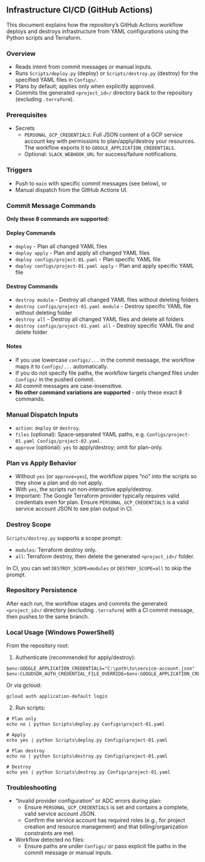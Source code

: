 ## Infrastructure CI/CD (GitHub Actions)

This document explains how the repository’s GitHub Actions workflow deploys and destroys infrastructure from YAML configurations using the Python scripts and Terraform.

### Overview
- Reads intent from commit messages or manual inputs.
- Runs `Scripts/deploy.py` (deploy) or `Scripts/destroy.py` (destroy) for the specified YAML files in `Configs/`.
- Plans by default; applies only when explicitly approved.
- Commits the generated `<project_id>/` directory back to the repository (excluding `.terraform`).

### Prerequisites
- Secrets
  - `PERSONAL_GCP_CREDENTIALS`: Full JSON content of a GCP service account key with permissions to plan/apply/destroy your resources. The workflow exports it to `GOOGLE_APPLICATION_CREDENTIALS`.
  - Optional: `SLACK_WEBHOOK_URL` for success/failure notifications.

### Triggers
- Push to `main` with specific commit messages (see below), or
- Manual dispatch from the GitHub Actions UI.

### Commit Message Commands

**Only these 8 commands are supported:**

#### Deploy Commands 
- `deploy` - Plan all changed YAML files
- `deploy apply` - Plan and apply all changed YAML files
- `deploy configs/project-01.yaml` - Plan specific YAML file
- `deploy configs/project-01.yaml apply` - Plan and apply specific YAML file

#### Destroy Commands
- `destroy module` - Destroy all changed YAML files without deleting folders
- `destroy configs/project-01.yaml module` - Destroy specific YAML file without deleting folder
- `destroy all` - Destroy all changed YAML files and delete all folders
- `destroy configs/project-01.yaml all` - Destroy specific YAML file and delete folder

#### Notes
- If you use lowercase `configs/...` in the commit message, the workflow maps it to `Configs/...` automatically.
- If you do not specify file paths, the workflow targets changed files under `Configs/` in the pushed commit.
- All commit messages are case-insensitive.
- **No other command variations are supported** - only these exact 8 commands.

### Manual Dispatch Inputs
- `action`: `deploy` or `destroy`.
- `files` (optional): Space‑separated YAML paths, e.g. `Configs/project-01.yaml Configs/project-02.yaml`.
- `approve` (optional): `yes` to apply/destroy; omit for plan-only.

### Plan vs Apply Behavior
- Without `yes` (or `approve=yes`), the workflow pipes “no” into the scripts so they show a plan and do not apply.
- With `yes`, the scripts run non‑interactive apply/destroy.
- Important: The Google Terraform provider typically requires valid credentials even for plan. Ensure `PERSONAL_GCP_CREDENTIALS` is a valid service account JSON to see plan output in CI.

### Destroy Scope
`Scripts/destroy.py` supports a scope prompt:
- `modules`: Terraform destroy only.
- `all`: Terraform destroy, then delete the generated `<project_id>/` folder.

In CI, you can set `DESTROY_SCOPE=modules` or `DESTROY_SCOPE=all` to skip the prompt.

### Repository Persistence
After each run, the workflow stages and commits the generated `<project_id>/` directory (excluding `.terraform`) with a CI commit message, then pushes to the same branch.

### Local Usage (Windows PowerShell)
From the repository root:

1) Authenticate (recommended for apply/destroy):
```
$env:GOOGLE_APPLICATION_CREDENTIALS="C:\path\to\service-account.json"
$env:CLOUDSDK_AUTH_CREDENTIAL_FILE_OVERRIDE=$env:GOOGLE_APPLICATION_CREDENTIALS
```
Or via gcloud:
```
gcloud auth application-default login
```

2) Run scripts:
```
# Plan only
echo no | python Scripts\deploy.py Configs\project-01.yaml

# Apply
echo yes | python Scripts\deploy.py Configs\project-01.yaml

# Plan destroy
echo no | python Scripts\destroy.py Configs\project-01.yaml

# Destroy
echo yes | python Scripts\destroy.py Configs\project-01.yaml
```

### Troubleshooting
- “Invalid provider configuration” or ADC errors during plan:
  - Ensure `PERSONAL_GCP_CREDENTIALS` is set and contains a complete, valid service account JSON.
  - Confirm the service account has required roles (e.g., for project creation and resource management) and that billing/organization constraints are met.
- Workflow detected no files:
  - Ensure paths are under `Configs/` or pass explicit file paths in the commit message or manual inputs.


